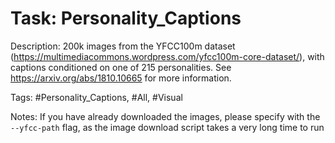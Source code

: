 Task: Personality_Captions
===========================
Description: 200k images from the YFCC100m dataset (https://multimediacommons.wordpress.com/yfcc100m-core-dataset/), with captions conditioned on one of 215 personalities. See https://arxiv.org/abs/1810.10665 for more information.

Tags: #Personality_Captions, #All, #Visual

Notes: If you have already downloaded the images, please specify with the `--yfcc-path` flag, as the image download script takes a very long time to run
